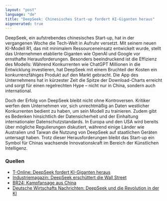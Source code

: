 ```yaml
---
layout: "post"
language: "de"
title: "DeepSeek: Chinesisches Start-up fordert KI-Giganten heraus"
aigenerated: true
---
```


DeepSeek, ein aufstrebendes chinesisches Start-up, hat in der vergangenen Woche die Tech-Welt in Aufruhr versetzt. Mit seinem neuen KI-Modell R1, das mit minimalem Ressourceneinsatz entwickelt wurde, stellt das Unternehmen etablierte Giganten wie OpenAI und Google vor ernsthafte Herausforderungen. Besonders beeindruckend ist die Effizienz des Modells: Während Konkurrenten wie ChatGPT Millionen in die Entwicklung investieren, hat DeepSeek mit einem Bruchteil der Kosten ein konkurrenzfähiges Produkt auf den Markt gebracht. Die App des Unternehmens hat in kürzester Zeit die Spitze der Download-Charts erreicht und sorgt für einen regelrechten Hype – nicht nur in China, sondern auch international.

<!--more-->

Doch der Erfolg von DeepSeek bleibt nicht ohne Kontroversen. Kritiker werfen dem Unternehmen vor, sich unrechtmäßig an Daten westlicher Konkurrenten bedient zu haben, um sein Modell zu trainieren. Zudem gibt es Bedenken hinsichtlich der Datensicherheit und der Einhaltung internationaler Datenschutzstandards. In Europa und den USA wird bereits über mögliche Regulierungen diskutiert, während einige Länder wie Australien und Taiwan die Nutzung von DeepSeek auf staatlichen Geräten untersagt haben. Trotz dieser Herausforderungen bleibt das Start-up ein Symbol für Chinas wachsende Innovationskraft im Bereich der Künstlichen Intelligenz.

### Quellen
- [T-Online: DeepSeek fordert KI-Giganten heraus](https://www.t-online.de/digital/aktuelles/id_100584838/deepseek-chinesisches-start-up-toppt-ki-giganten-und-erregt-aufsehen.html)  
- [Industriemagazin: DeepSeek erschüttert die Wall Street](https://industriemagazin.at/it-und-software/deepseek-wie-ein-chinesisches-start-up-die-ki-welt-und-die-wall-street-erschuettert/)  
- [BR24: Kampfansage aus China](https://www.br.de/nachrichten/netzwelt/kampfansage-aus-china-deepseek-bringt-ki-giganten-ins-schwitzen,Ub5lKoH)  
- [Deutsche Wirtschafts Nachrichten: DeepSeek und die Revolution in der KI](https://deutsche-wirtschafts-nachrichten.de/713954/deepseek-und-die-revolution-in-der-ki-was-steckt-hinter-dem-erfolg-des-start-ups)

